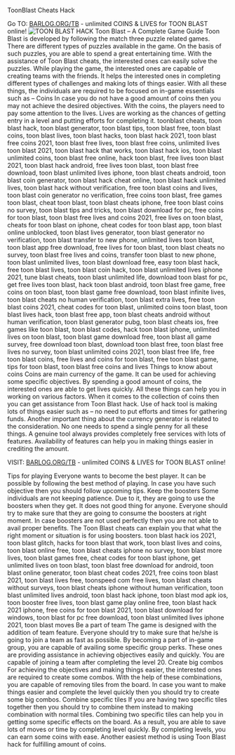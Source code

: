 ToonBlast Cheats Hack

Go TO: [BARLOG.ORG/TB](https://barlog.org/tb)  - unlimited COINS & LIVES for TOON BLAST online!
![TOON BLAST HACK](https://d30womf5coomej.cloudfront.net/a/b9/69f7c60c-ad7b-4f04-ac57-b3b02ad89d1b.jpg)
Toon Blast – A Complete Game Guide 
Toon Blast is developed by following the match three puzzle related games. There are different types of puzzles available in the game. On the basis of such puzzles, you are able to spend a great entertaining time. With the assistance of Toon Blast cheats, the interested ones can easily solve the puzzles.
While playing the game, the interested ones are capable of creating teams with the friends. It helps the interested ones in completing different types of challenges and making lots of things easier. With all these things, the individuals are required to be focused on in-game essentials such as – 
Coins 
In case you do not have a good amount of coins then you may not achieve the desired objectives. With the coins, the players need to pay some attention to the lives. Lives are working as the chances of getting entry in a level and putting efforts for completing it. toonblast cheats, toon blast hack, toon blast generator, toon blast tips, toon blast free, toon blast coins, toon blast lives, toon blast hacks, toon blast hack 2021, toon blast free coins 2021, toon blast free lives, toon blast free coins, unlimited lives toon blast 2021, toon blast hack that works, toon blast hack ios, toon blast unlimited coins, toon blast free online, hack toon blast, free lives toon blast 2021, toon blast hack android, free lives toon blast, toon blast free download, toon blast unlimited lives iphone, toon blast cheats android, toon blast coin generator, toon blast hack cheat online, toon blast hack unlimited lives, toon blast hack without verification, free toon blast coins and lives, toon blast coin generator no verification, free coins toon blast, free games toon blast, cheat toon blast, toon blast cheats iphone, free toon blast coins no survey, toon blast tips and tricks, toon blast download for pc, free coins for toon blast, toon blast free lives and coins 2021, free lives on toon blast, cheats for toon blast on iphone, cheat codes for toon blast app, toon blast online unblocked, toon blast lives generator, toon blast generator no verification, toon blast transfer to new phone, unlimited lives toon blast, toon blast app free download, free lives for toon blast, toon blast cheats no survey, toon blast free lives and coins, transfer toon blast to new phone, toon blast unlimited lives, toon blast download free, easy toon blast hack, free toon blast lives, toon blast coin hack, toon blast unlimited lives iphone 2021, tune blast cheats, toon blast unlimited life, download toon blast for pc, get free lives toon blast, hack toon blast android, toon blast free game, free coins on toon blast, toon blast game free download, toon blast infinite lives, toon blast cheats no human verification, toon blast extra lives, free toon blast coins 2021, cheat codes for toon blast, unlimited coins toon blast, toon blast lives hack, toon blast free app, toon blast cheats android without human verification, toon blast generator pubg, toon blast cheats ios, free games like toon blast, toon blast codes, hack toon blast iphone, unlimited lives on toon blast, toon blast game download free, toon blast all game survey, free download toon blast, download toon blast free, toon blast free lives no survey, toon blast unlimited coins 2021, toon blast free life, free toon blast coins, free lives and coins for toon blast, free toon blast game, tips for toon blast, toon blast free coins and lives
Things to know about coins 
Coins are main currency of the game. It can be used for achieving some specific objectives. By spending a good amount of coins, the interested ones are able to get lives quickly. All these things can help you in working on various factors. When it comes to the collection of coins then you can get assistance from Toon Blast hack. Use of hack tool is making lots of things easier such as – no need to put efforts and times for gathering funds. 
Another important thing about the currency generator is related to the consideration. No one needs to spend a single penny for all these things. A genuine tool always provides completely free services with lots of features. Availability of features can help you in making things easier in crediting the amount. 


VISIT: [BARLOG.ORG/TB](https://barlog.org/tb)  - unlimited COINS & LIVES for TOON BLAST online!


Tips for playing 
Everyone wants to become the best player. It can be possible by following the best method of playing. In case you have such objective then you should follow upcoming tips. 
Keep the boosters 
Some individuals are not keeping patience. Due to it, they are going to use the boosters when they get. It does not good thing for anyone. Everyone should try to make sure that they are going to consume the boosters at right moment. In case boosters are not used perfectly then you are not able to avail proper benefits. The Toon Blast cheats can explain you that what the right moment or situation is for using boosters. toon blast hack ios 2021, toon blast glitch, hacks for toon blast that work, toon blast lives and coins, toon blast online free, toon blast cheats iphone no survey, toon blast more lives, toon blast games free, cheat codes for toon blast iphone, get unlimited lives on toon blast, toon blast free download for android, toon blast online generator, toon blast cheat codes 2021, free coins toon blast 2021, toon blast lives free, toonspeed com free lives, toon blast cheats without surveys, toon blast cheats iphone without human verification, toon blast unlimited lives android, toon blast hack iphone, toon blast mod apk ios, toon booster free lives, toon blast game play online free, toon blast hack 2021 iphone, free coins for toon blast 2021, toon blast download for windows, toon blast for pc free download, toon blast unlimited lives iphone 2021, toon blast moves
Be a part of team 
The game is designed with the addition of team feature. Everyone should try to make sure that he/she is going to join a team as fast as possible. By becoming a part of in-game group, you are capable of availing some specific group perks. These ones are providing assistance in achieving objectives easily and quickly. You are capable of joining a team after completing the level 20.
Create big combos 
For achieving the objectives and making things easier, the interested ones are required to create some combos. With the help of these combinations, you are capable of removing tiles from the board. In case you want to make things easier and complete the level quickly then you should try to create some big combos. 
Combine specific tiles 
If you are having two specific tiles together then you should try to combine them instead to making combination with normal tiles. Combining two specific tiles can help you in getting some specific effects on the board. As a result, you are able to save lots of moves or time by completing level quickly. By completing levels, you can earn some coins with ease. Another easiest method is using Toon Blast hack for fulfilling amount of coins. 
